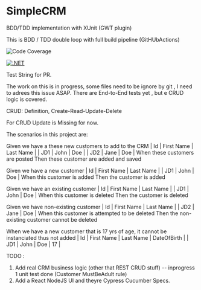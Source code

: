 # SimpleCRM
BDD/TDD implementation with XUnit (GWT plugin)

This is BDD / TDD double loop with full build pipeline (GitHUbActions)

![Code Coverage](https://img.shields.io/badge/Code%20Coverage-68%25-yellow?style=flat)

[![.NET](https://github.com/steevessaillant/SimpleCRM/actions/workflows/dotnet.yml/badge.svg?branch=main)](https://github.com/steevessaillant/SimpleCRM/actions/workflows/dotnet.yml)

Test String for PR.

The work on this is in progress, some files need to be ignore by git , I need to adrees this issue ASAP.
There are End-to-End tests yet , but e CRUD logic is covered.

CRUD: Definition, Create-Read-Update-Delete

For CRUD Update is Missing for now.


The scenarios in this project are:

Given we have a these new customers to add to the CRM
| Id    | First Name | Last Name | 
| JD1   | John       | Doe       |
| JD2   | Jane       | Doe       |
When these customers are posted
Then these customer are added and saved

Given we have a new customer
| Id    | First Name | Last Name |
| JD1   | John       | Doe       |
When this customer is added
Then the customer is added

Given we have an existing customer
| Id    | First Name | Last Name |
| JD1   | John       | Doe       |
When this customer is deleted
Then the customer is deleted

Given we have non-existing customer
| Id    | First Name | Last Name |
| JD2   | Jane       | Doe       |
When this customer is attempted to be deleted
Then the non-existing customer cannot be deleted

When we have a new customer that is 17 yrs of age, it cannot be instanciated thus not added
| Id    | First Name | Last Name | DateOfBirth |
| JD1   | John       | Doe       | 17  |







TODO : 
1. Add real CRM business logic (other that REST CRUD stuff) -- inprogress 1 unit test done (Customer MustBeAdult rule)
2. Add a React NodeJS UI and theyre Cypress Cucumber Specs.




